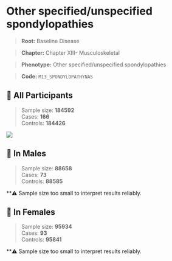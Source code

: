 # Other specified/unspecified spondylopathies

> **Root:** Baseline Disease  

> **Chapter:** Chapter XIII- Musculoskeletal  

> **Phenotype:** Other specified/unspecified spondylopathies  

> **Code:** `M13_SPONDYLOPATHYNAS`

## 🧪 All Participants  
> Sample size: **184592**  
> Cases: **166**  
> Controls: **184426**
<img src="/Disease/Figures/ALL/Incidence/M13_SPONDYLOPATHYNAS.png"/>
<CsvTable src="/Disease/Data/ALL/Incidence/COX_M13_SPONDYLOPATHYNAS.csv" label="🔍 View full results" />

## 👨 In Males  
> Sample size: **88658**  
> Cases: **73**  
> Controls: **88585**

**⚠️ Sample size too small to interpret results reliably.


## 👩 In Females  
> Sample size: **95934**  
> Cases: **93**  
> Controls: **95841**

**⚠️ Sample size too small to interpret results reliably.

